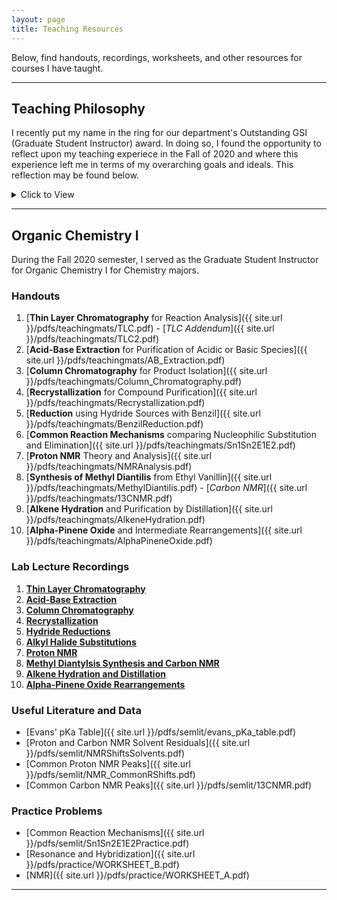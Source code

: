 ```yaml
---
layout: page
title: Teaching Resources
---
```


Below, find handouts, recordings, worksheets, and other resources for courses I have taught.

---
## Teaching Philosophy
I recently put my name in the ring for our department's Outstanding GSI (Graduate Student Instructor) award. In doing so, I found the opportunity to reflect upon my teaching experiece in the Fall of 2020 and where this experience left me in terms of my overarching goals and ideals. This reflection may be found below.

<details>
  <summary>Click to View</summary>
  
  > This semester, I taught the organic chemistry for chemistry majors course, CHEM 12A. Without a shred of exaggeration, I found myself stunned on the first day. Prior to our first meeting, I had yet to encounter students with such inquisitive enthusiasm and driven agency solely to learn in a course. Principally, my students' scrutinizing commitment to not only understanding the fundamental concepts dictating organic chemical phenomena but, more importantly, developing the critical intuition held by all brilliant scientists genuinely blew me away. I knew at the outset, then, the onus laid upon me to effectively, cogently, and tangibly impart these concepts and skills beyond the face value of the text, homework, and exams. For this, I called upon my own experiences in the online classroom and as a teaching assistant to reconcile the common frustrations I faced with the important but challenging concepts tasked to the instructor to commute. My goal, above all else, was to tailor the course to the myriad of learning styles, academic backgrounds, and accessibility options commonplace in the contemporary classroom, making myself and my resources as abundantly available to my students as possible. 

> To this end, I set up a personal website, which now serves many purposes, but began as a repository for the handouts, guides, notes, and problem sets I prepared as supplement to the course material. Therein, my students were able to utilize handouts tailored for the contemporary chemist with insights and factoids relevant to the current state of the field but frequently overlooked in undergraduate organic chemistry courses. My office hours, as such, frequently involved discussions beyond problem sets and practice problems, with time always dedicated (when feasible) to exploring more nuanced, practical, or higher-level ideas students found useful for their learning. 

> These weekly handouts and practice problems were integral to my teaching style, facilitating peer-to-peer discussions between the students, thorough coverage of the course material, important notes to the practicing organic chemist, connections to higher-level topics throughout, and general synopses for crucial points. Moreover, these resources, combined with regular office hours and additional tutorials for the whole class on ChemDraw, MestreNova, Common Nomenclature, Electron Pushing, and Acid-Base Chemistry/pKas, facilitated a thorough coverage of important basics and fundamental topics underpinning each module alike.

> It is now my pleasure to find these resources and my teaching approach served their purposes well in the eyes of my students (at least, as indicated by their anonymous evaluations). It was my distinct privilege to work with this engaging, challenging, curious, and dedicated group; I felt the need to somehow give back to these students what they gave me in the opportunity to teach them, and came out learning as much from them about my teaching philosophy and career goals as they did about Orgo I from me. I'm incredibly excited to teach the second module to this course with what I've been fortunate to learn from the first!
  
</details>

---

## Organic Chemistry I
During the Fall 2020 semester, I served as the Graduate Student Instructor for Organic Chemistry I for Chemistry majors.

### Handouts
1. [**Thin Layer Chromatography** for Reaction Analysis]({{ site.url }}/pdfs/teachingmats/TLC.pdf)
       - [*TLC Addendum*]({{ site.url }}/pdfs/teachingmats/TLC2.pdf)
2. [**Acid-Base Extraction** for Purification of Acidic or Basic Species]({{ site.url }}/pdfs/teachingmats/AB_Extraction.pdf)
3. [**Column Chromatography** for Product Isolation]({{ site.url }}/pdfs/teachingmats/Column_Chromatography.pdf)
4. [**Recrystallization** for Compound Purification]({{ site.url }}/pdfs/teachingmats/Recrystallization.pdf)
5. [**Reduction** using Hydride Sources with Benzil]({{ site.url }}/pdfs/teachingmats/BenzilReduction.pdf)
6. [**Common Reaction Mechanisms** comparing Nucleophilic Substitution and Elimination]({{ site.url }}/pdfs/teachingmats/Sn1Sn2E1E2.pdf)
7. [**Proton NMR** Theory and Analysis]({{ site.url }}/pdfs/teachingmats/NMRAnalysis.pdf)
8. [**Synthesis of Methyl Diantilis** from Ethyl Vanillin]({{ site.url }}/pdfs/teachingmats/MethylDiantilis.pdf)
        - [*Carbon NMR*]({{ site.url }}/pdfs/teachingmats/13CNMR.pdf)
9. [**Alkene Hydration** and Purification by Distillation]({{ site.url }}/pdfs/teachingmats/AlkeneHydration.pdf)
10. [**Alpha-Pinene Oxide** and Intermediate Rearrangements]({{ site.url }}/pdfs/teachingmats/AlphaPineneOxide.pdf)

### Lab Lecture Recordings
1. [**Thin Layer Chromatography**](https://berkeley.box.com/s/ilqwhxnh827xdep6olmyuu72q13v9k6e)
2. [**Acid-Base Extraction**](https://berkeley.box.com/s/ilqwhxnh827xdep6olmyuu72q13v9k6e)
3. [**Column Chromatography**](https://berkeley.box.com/s/ilqwhxnh827xdep6olmyuu72q13v9k6e)
4. [**Recrystallization**](https://berkeley.box.com/s/ilqwhxnh827xdep6olmyuu72q13v9k6e)
5. [**Hydride Reductions**](https://berkeley.box.com/s/ilqwhxnh827xdep6olmyuu72q13v9k6e)
6. [**Alkyl Halide Substitutions**](https://berkeley.box.com/s/ilqwhxnh827xdep6olmyuu72q13v9k6e)
7. [**Proton NMR**](https://berkeley.box.com/s/ilqwhxnh827xdep6olmyuu72q13v9k6e)
8. [**Methyl Diantylsis Synthesis and Carbon NMR**](https://berkeley.box.com/s/ilqwhxnh827xdep6olmyuu72q13v9k6e)
9. [**Alkene Hydration and Distillation**](https://berkeley.box.com/s/ilqwhxnh827xdep6olmyuu72q13v9k6e)
10. [**Alpha-Pinene Oxide Rearrangements**](https://berkeley.box.com/s/ilqwhxnh827xdep6olmyuu72q13v9k6e)

### Useful Literature and Data
- [Evans' pKa Table]({{ site.url }}/pdfs/semlit/evans_pKa_table.pdf)
- [Proton and Carbon NMR Solvent Residuals]({{ site.url }}/pdfs/semlit/NMRShiftsSolvents.pdf)
- [Common Proton NMR Peaks]({{ site.url }}/pdfs/semlit/NMR_CommonRShifts.pdf)
- [Common Carbon NMR Peaks]({{ site.url }}/pdfs/semlit/13CNMR.pdf)

### Practice Problems
- [Common Reaction Mechanisms]({{ site.url }}/pdfs/semlit/Sn1Sn2E1E2Practice.pdf)
- [Resonance and Hybridization]({{ site.url }}/pdfs/practice/WORKSHEET_B.pdf)
- [NMR]({{ site.url }}/pdfs/practice/WORKSHEET_A.pdf)

---

